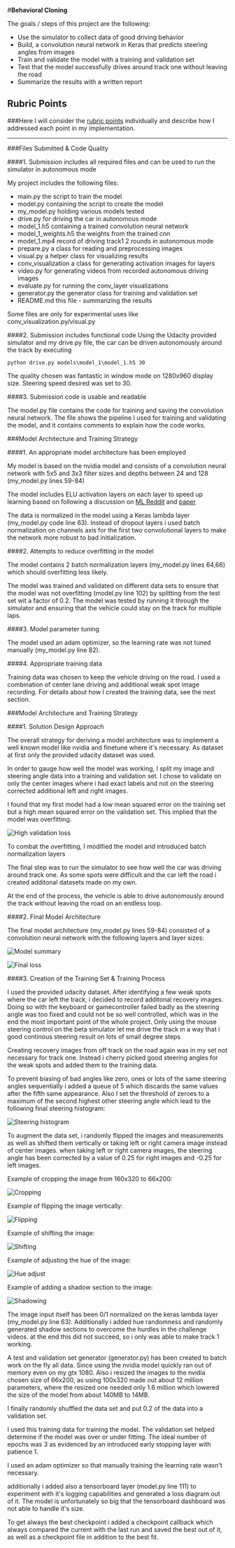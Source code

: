#**Behavioral Cloning** 

The goals / steps of this project are the following:
* Use the simulator to collect data of good driving behavior
* Build, a convolution neural network in Keras that predicts steering angles from images
* Train and validate the model with a training and validation set
* Test that the model successfully drives around track one without leaving the road
* Summarize the results with a written report


[//]: # (Image References)
[image0]: ./models/model_1/model_1_summary.PNG "Model Summary"
[image1]: ./models/model_1/tb_losses.PNG "Final loss"
[image2]: ./models/model_1/equalized_shadowed.PNG "Equalized with shadows"
[image3]: ./models/model_1/high_validation_loss.png "High validation loss"
[image4]: ./models/model_1/cropping.PNG "Image Cropping"
[image5]: ./models/model_1/flipped.PNG "Flip Image"
[image6]: ./models/model_1/shifted.PNG "Shift Image"
[image7]: ./models/model_1/hueadjusted.PNG "Hue adjusted"
[image8]: ./models/model_1/shadowed.PNG "Shadowed image"
[image9]: ./models/model_1/model_1_hist.jpg "Steering Histogram"


## Rubric Points
###Here I will consider the [rubric points](https://review.udacity.com/#!/rubrics/432/view) individually and describe how I addressed each point in my implementation.  

---
###Files Submitted & Code Quality

####1. Submission includes all required files and can be used to run the simulator in autonomous mode

My project includes the following files:
* main.py the script to train the model
* model.py containing the script to create the model
* my_model.py holding various models tested
* drive.py for driving the car in autonomous mode
* model_1.h5 containing a trained convolution neural network
* model_1_weights.h5 the weights from the trained cnn
* model_1.mp4 record of driving track1 2 rounds in autonomous mode
* prepare.py a class for reading and preprocessing images
* visual.py a helper class for visualizing results
* conv_visualization a class for generating activation images for layers
* video.py for generating videos from recorded autonomous driving images
* evaluate.py for running the conv_layer visualizations
* generator.py the generator class for training and validation set
* README.md this file - summarizing the results

Some files are only for experimental uses like conv_visualization.py/visual.py

####2. Submission includes functional code
Using the Udacity provided simulator and my drive.py file, the car can be driven autonomously around the track by executing 
```
python drive.py models\model_1\model_1.h5 30
```

The quality chosen was fantastic in window mode on 1280x960 display size. Steering speed desired was set to 30.

####3. Submission code is usable and readable

The model.py file contains the code for training and saving the convolution neural network. 
The file shows the pipeline I used for training and validating the model, and it contains comments to explain how the code works.

###Model Architecture and Training Strategy

####1. An appropriate model architecture has been employed

My model is based on the nvidia model and consists of a convolution neural network with 5x5 and 3x3 filter sizes and depths between 24 and 128 (my_model.py lines 59-84) 

The model includes ELU activation layers on each layer to speed up learning based on following a discussion on [ML Reddit](https://www.reddit.com/r/MachineLearning/comments/3u6ppw/exponential_linear_units_yielded_the_best/?st=izx2u5u9&sh=010a4b84)
and [paper](https://arxiv.org/abs/1511.07289)

The data is normalized in the model using a Keras lambda layer (my_model.py code line 63).
Instead of dropout layers i used batch normalization on channels axis for the first two convolutional layers to make the network more robust to bad initialization.

####2. Attempts to reduce overfitting in the model

The model contains 2 batch normalization layers (my_model.py lines 64,66) which should overfitting less likely.

The model was trained and validated on different data sets to ensure that the model was not overfitting (model.py line 102) by splitting
from the test set wit a factor of 0.2.
The model was tested by running it through the simulator and ensuring that the vehicle could stay on the track for multiple laps.

####3. Model parameter tuning

The model used an adam optimizer, so the learning rate was not tuned manually (my_model.py line 82).

####4. Appropriate training data

Training data was chosen to keep the vehicle driving on the road. I used a combination of center lane driving and additional weak spot image recording.
For details about how I created the training data, see the next section. 

###Model Architecture and Training Strategy

####1. Solution Design Approach

The overall strategy for deriving a model architecture was to implement a well known model like nvidia and finetune where it's necessary.
As dataset at first only the provided udacity dataset was used.

In order to gauge how well the model was working, I split my image and steering angle data into a training and validation set. 
I chose to validate on only the center images where i had exact labels and not on the steering corrected additional left and right images.

I found that my first model had a low mean squared error on the training set but a high mean squared error on the validation set. This implied that the model was overfitting. 

![High validation loss][image3]

To combat the overfitting, I modified the model and introduced batch normalization layers

The final step was to run the simulator to see how well the car was driving around track one. As some spots were difficult and the car left the road i
created additonal datasets made on my own.

At the end of the process, the vehicle is able to drive autonomously around the track without leaving the road on an endless loop.

####2. Final Model Architecture

The final model architecture (my_model.py lines 59-84) consisted of a convolution neural network with the following layers and layer sizes:

![Model summary][image0]

![Final loss][image1]

####3. Creation of the Training Set & Training Process

I used the provided udacity dataset. After identifying a few weak spots where the car left the track, i decided to record additonal recovery images.
Doing so with the keyboard or gamecontroller failed badly as the steering angle was too fixed and could not be so well controlled, which was 
in the end the most important point of the whole project. Only using the mouse steering control on the beta simulator let me 
drive the track in a way that i good continous steering result on lots of small degree steps

Creating recovery images from off track on the road again was in my set not necessary for track one. Instead i cherry picked good steering angles for the weak spots
and added them to the training data.

To prevent biasing of bad angles like zero, ones or lots of the same steering angles sequentially i added a queue of
5 which discards the same values after the fifth same appearance. Also I set the threshold of zeroes to a maximum of the 
second highest other steering angle which lead to the following final steering histogram:

![Steering histogram][image9]


To augment the data set, i randomly flipped the images and measurements as well as shifted them vertically or taking left or right camera image instead
of center images. when taking left or right camera images, the steering angle has been corrected by a value of 0.25 for right images and -0.25 for left images.

Example of cropping the image from 160x320 to 66x200:

![Cropping][image4]

Example of flipping the image vertically:

![Flipping][image5]

Example of shifting the image:

![Shifting][image6]

Example of adjusting the hue of the image:

![Hue adjust][image7]

Example of adding a shadow section to the image:

![Shadowing][image8]

The image input itself has been 0/1 normalized on the keras lambda layer (my_model.py line 63).
Additionally i added hue randomness and randomly generated shadow sections to overcome the hurdles in the challenge videos. at the end this did not succeed,
so i only was able to make track 1 working.

A test and validation set generator (generator.py) has been created to batch work on the fly all data. Since using the nvidia model quickly ran out of memory
even on my gtx 1080. Also i resized the images to the nvidia chosen size of 66x200, as using 100x320 made out about 12 million parameters, where the resized one 
needed only 1.6 million which lowered the size of the model from about 140MB to 14MB. 

I finally randomly shuffled the data set and put 0.2 of the data into a validation set. 

I used this training data for training the model. The validation set helped determine if the model was over or under fitting. 
The ideal number of epochs was 3 as evidenced by an introduced early stopping layer with patience 1.

I used an adam optimizer so that manually training the learning rate wasn't necessary.

additionally i added also a tensorboard layer (model.py line 111) to experiment with it's logging capabilities and generated a loss diagram out of it.
The model is unfortunately so big that the tensorboard dashboard was not able to handle it's size.

To get always the best checkpoint i added a checkpoint callback which always compared the current with the last run and saved the best out of it, as
well as a checkpoint file in addition to the best fit.

